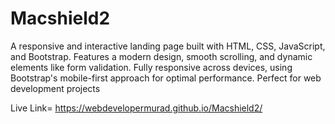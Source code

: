 # Macshield2
A responsive and interactive landing page built with HTML, CSS, JavaScript, and Bootstrap. Features a modern design, smooth scrolling, and dynamic elements like form validation. Fully responsive across devices, using Bootstrap's mobile-first approach for optimal performance. Perfect for web development projects


Live Link= https://webdevelopermurad.github.io/Macshield2/
